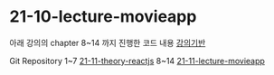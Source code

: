 # 21-10-lecture-movieapp

아래 강의의 chapter 8~14 까지 진행한 코드 내용
[강의기반](https://nomadcoders.co/react-for-beginners/lobby)

Git Repository
1~7
[21-11-theory-reactjs](https://github.com/unchaptered/21-11-theory-reactjs)
8~14
[21-11-lecture-movieapp](https://github.com/unchaptered/21-10-lecture-movieapp)
